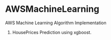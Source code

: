 # AWSMachineLearning
AWS Machine Learning Algorithm Implementation
1. HousePrices Prediction using xgboost.
